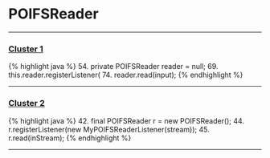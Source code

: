 # POIFSReader

***

### [Cluster 1](./1)
{% highlight java %}
54. private POIFSReader reader = null;
69.   this.reader.registerListener(
74.     reader.read(input);
{% endhighlight %}

***

### [Cluster 2](./2)
{% highlight java %}
42. final POIFSReader r = new POIFSReader();
44. r.registerListener(new MyPOIFSReaderListener(stream));
45. r.read(inStream);
{% endhighlight %}

***


